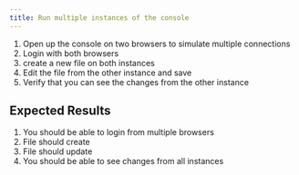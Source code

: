 ```yaml
---
title: Run multiple instances of the console	
---
```

1. Open up the console on two browsers to simulate multiple connections
1. Login with both browsers
1. create a new file on both instances
1. Edit the file from the other instance and save
1. Verify that you can see the changes from the other instance

## Expected Results
1. You should be able to login from multiple browsers
1. File should create
1. File should update
1. You should be able to see changes from all instances
